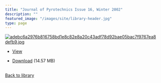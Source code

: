```yaml
---
title: "Journal of Pyrotechnics Issue 16, Winter 2002"
description: ""
featured_image: "/images/site/library-header.jpg"
type: page
---
```


<a href="" target="_blank">![adebc6a2976b816758bd1e8c82e8a20c43adf78d92bae05bac7f9767ea8defb9.jpg](/images/library/adebc6a2976b816758bd1e8c82e8a20c43adf78d92bae05bac7f9767ea8defb9.jpg)</a>
* <a href="" target="_blank">View</a>

* [Download]() (14.57 MB)

<br />[Back to library](/library/)
